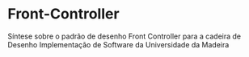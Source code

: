 # Front-Controller
Síntese sobre o padrão de desenho Front Controller para a cadeira de Desenho Implementação de Software da Universidade da Madeira
